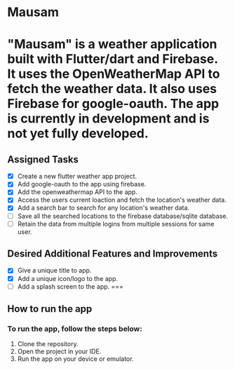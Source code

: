 # Mausam
"Mausam" is a weather application built with Flutter/dart and Firebase. It uses the OpenWeatherMap API to fetch the weather data. It also uses Firebase for google-oauth. The app is currently in development and is not yet fully developed.
===
## Assigned Tasks
- [x] Create a new flutter weather app project.
- [x] Add google-oauth to the app using firebase.
- [x] Add the openweathermap API to the app.
- [x] Access the users current loaction and fetch the location's weather data.
- [x] Add a search bar to search for any location's weather data.
- [ ] Save all the searched locations to the firebase database/sqlite database.
- [ ] Retain the data from multiple logins from multiple sessions for same user.

## Desired Additional Features and Improvements
- [x] Give a unique title to app.
- [x] Add a unique icon/logo to the app.
- [ ] Add a splash screen to the app.
===
## How to run the app
### To run the app, follow the steps below:
1. Clone the repository.
2. Open the project in your IDE.
3. Run the app on your device or emulator.
